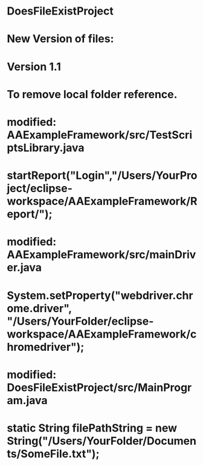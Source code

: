 # DoesFileExistProject

# New Version of files:
# Version 1.1
# To remove local folder reference.
#	modified:   AAExampleFramework/src/TestScriptsLibrary.java
#				startReport("Login","/Users/YourProject/eclipse-workspace/AAExampleFramework/Report/");
#	modified:   AAExampleFramework/src/mainDriver.java
# 				System.setProperty("webdriver.chrome.driver", "/Users/YourFolder/eclipse-workspace/AAExampleFramework/chromedriver");
#	modified:   DoesFileExistProject/src/MainProgram.java
#    			static String filePathString = new String("/Users/YourFolder/Documents/SomeFile.txt");


